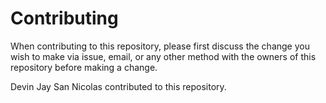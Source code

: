 # Contributing

When contributing to this repository, please first discuss the change you wish to make via issue,
email, or any other method with the owners of this repository before making a change.

Devin Jay San Nicolas contributed to this repository.


